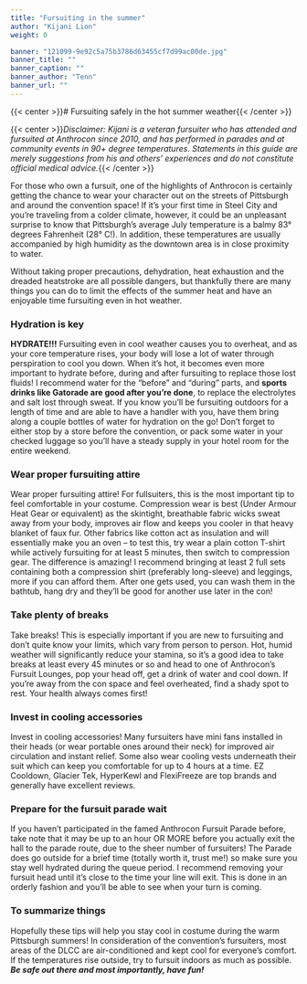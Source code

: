 ```yaml
---
title: "Fursuiting in the summer"
author: "Kijani Lion"
weight: 0

banner: "121099-9e92c5a75b3786d63455cf7d99ac00de.jpg"
banner_title: ""
banner_caption: ""
banner_author: "Tenn"
banner_url: ""
---
```


{{< center >}}# Fursuiting safely in the hot summer weather{{< /center >}}

{{< center >}}*Disclaimer: Kijani is a veteran fursuiter who has attended and fursuited at Anthrocon since 2010, and has performed in parades and at community events in 90+ degree temperatures. Statements in this guide are merely suggestions from his and others’ experiences and do not constitute official medical advice.*{{< /center >}}

For those who own a fursuit, one of the highlights of Anthrocon is certainly getting the chance to wear your character out on the streets of Pittsburgh and around the convention space! If it’s your first time in Steel City and you’re traveling from a colder climate, however, it could be an unpleasant surprise to know that Pittsburgh’s average July temperature is a balmy 83° degrees Fahrenheit (28° C!). In addition, these temperatures are usually accompanied by high humidity as the downtown area is in close proximity to water.

Without taking proper precautions, dehydration, heat exhaustion and the dreaded heatstroke are all possible dangers, but thankfully there are many things you can do to limit the effects of the summer heat and have an enjoyable time fursuiting even in hot weather.

### Hydration is key

**HYDRATE!!!** Fursuiting even in cool weather causes you to overheat, and as your core temperature rises, your body will lose a lot of water through perspiration to cool you down. When it’s hot, it becomes even more important to hydrate before, during and after fursuiting to replace those lost fluids! I recommend water for the “before” and “during” parts, and **sports drinks like Gatorade are good after you’re done**, to replace the electrolytes and salt lost through sweat. If you know you’ll be fursuiting outdoors for a length of time and are able to have a handler with you, have them bring along a couple bottles of water for hydration on the go! Don’t forget to either stop by a store before the convention, or pack some water in your checked luggage so you’ll have a steady supply in your hotel room for the entire weekend.

### Wear proper fursuiting attire

Wear proper fursuiting attire! For fullsuiters, this is the most important tip to feel comfortable in your costume. Compression wear is best (Under Armour Heat Gear or equivalent) as the skintight, breathable fabric wicks sweat away from your body, improves air flow and keeps you cooler in that heavy blanket of faux fur. Other fabrics like cotton act as insulation and will essentially make you an oven – to test this, try wear a plain cotton T-shirt while actively fursuiting for at least 5 minutes, then switch to compression gear. The difference is amazing! I recommend bringing at least 2 full sets containing both a compression shirt (preferably long-sleeve) and leggings, more if you can afford them. After one gets used, you can wash them in the bathtub, hang dry and they’ll be good for another use later in the con!

### Take plenty of breaks

Take breaks! This is especially important if you are new to fursuiting and don’t quite know your limits, which vary from person to person. Hot, humid weather will significantly reduce your stamina, so it’s a good idea to take breaks at least every 45 minutes or so and head to one of Anthrocon’s Fursuit Lounges, pop your head off, get a drink of water and cool down. If you’re away from the con space and feel overheated, find a shady spot to rest. Your health always comes first!

### Invest in cooling accessories

Invest in cooling accessories! Many fursuiters have mini fans installed in their heads (or wear portable ones around their neck) for improved air circulation and instant relief. Some also wear cooling vests underneath their suit which can keep you comfortable for up to 4 hours at a time. EZ Cooldown, Glacier Tek, HyperKewl and FlexiFreeze are top brands and generally have excellent reviews.

### Prepare for the fursuit parade wait

If you haven’t participated in the famed Anthrocon Fursuit Parade before, take note that it may be up to an hour OR MORE before you actually exit the hall to the parade route, due to the sheer number of fursuiters! The Parade does go outside for a brief time (totally worth it, trust me!) so make sure you stay well hydrated during the queue period. I recommend removing your fursuit head until it’s close to the time your line will exit. This is done in an orderly fashion and you’ll be able to see when your turn is coming.

### To summarize things

Hopefully these tips will help you stay cool in costume during the warm Pittsburgh summers! In consideration of the convention’s fursuiters, most areas of the DLCC are air-conditioned and kept cool for everyone’s comfort. If the temperatures rise outside, try to fursuit indoors as much as possible. ***Be safe out there and most importantly, have fun!***
